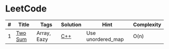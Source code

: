 # LeetCode

| # | Title | Tags | Solution | Hint | Complexity |
|---| ----- | -------- | ---------- | ---------- | ---------- |
|1| [Two Sum](https://leetcode.com/problems/two-sum/) | Array, Eazy | [C++](./source/cpp/TwoSum/TwoSum.cpp) | Use unordered_map | O(n) |
